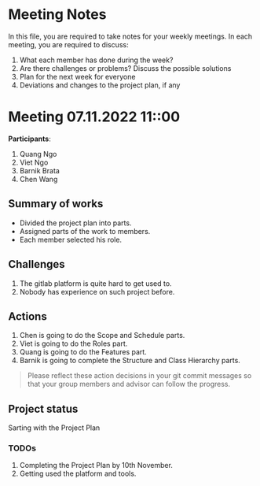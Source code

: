 # Meeting Notes
In this file, you are required to take notes for your weekly meetings. 
In each meeting, you are required to discuss:

1. What each member has done during the week?
2. Are there challenges or problems? Discuss the possible solutions
3. Plan for the next week for everyone
4. Deviations and changes to the project plan, if any


# Meeting 07.11.2022 11::00

**Participants**: 
1. Quang Ngo
2. Viet Ngo
3. Barnik Brata
4. Chen Wang

## Summary of works
- Divided the project plan into parts.
- Assigned parts of the work to members.
- Each member selected his role.

## Challenges

1. The gitlab platform is quite hard to get used to.
2. Nobody has experience on such project before.

## Actions
1. Chen is going to do the Scope and Schedule parts.
2. Viet is going to do the Roles part.
3. Quang is going to do the Features part.
4. Barnik is going to complete the Structure and Class Hierarchy parts.

> Please reflect these action decisions in your git commit messages so that 
> your group members and advisor can follow the progress.

## Project status 
Sarting with the Project Plan

### TODOs
1. Completing the Project Plan by 10th November.
2. Getting used the platform and tools.
